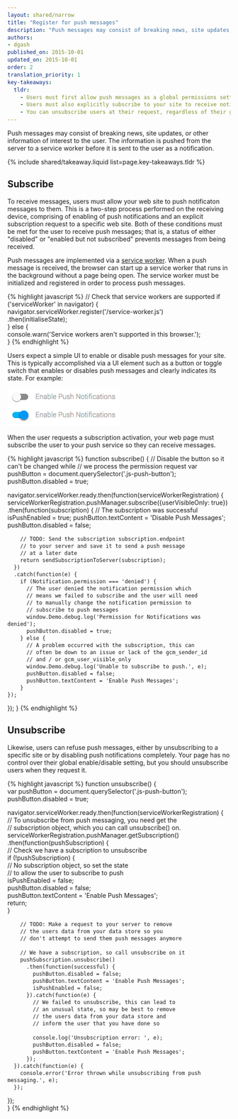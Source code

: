 ```yaml
---
layout: shared/narrow
title: "Register for push messages"
description: "Push messages may consist of breaking news, site updates, or other information of interest to the user. The information is pushed from the server to a service worker before it is sent to the user as a notification."
authors:
- dgash
published_on: 2015-10-01
updated_on: 2015-10-01
order: 2
translation_priority: 1
key-takeaways:
  tldr:
    - Users must first allow push messages as a global permissions setting.
    - Users must also explicitly subscribe to your site to receive notifications.
    - You can unsubscribe users at their request, regardless of their global notifications permissions.
---
```


<p class="intro">
  Push messages may consist of breaking news, site updates, or other 
  information of interest to the user. The information is pushed from the 
  server to a service worker before it is sent to the user as a notification.
</p>



{% include shared/takeaway.liquid list=page.key-takeaways.tldr %}

## Subscribe 

To receive messages, users must allow your web site to push notificaton 
messages to them. This is a two-step process performed on the receiving 
device, comprising of enabling of push notifications and an explicit 
subscription request to a specific web site. Both of these conditions must 
be met for the user to receive push messages; that is, a status of either 
"disabled" or "enabled but not subscribed" prevents messages from 
being received.

Push messages are implemented via a [service worker](/web/fundamentals/primers/service-workers/).
When a push message is received, the browser can start up a service worker 
that runs in the background without a page being open. The service worker 
must be initialized and registered in order to process push messages. 

{% highlight javascript %}
// Check that service workers are supported
if ('serviceWorker' in navigator) {  
  navigator.serviceWorker.register('/service-worker.js')  
    .then(initialiseState);  
  } else {  
    console.warn('Service workers aren\'t supported in this browser.');  
}
{% endhighlight %}

Users expect a simple UI to enable or disable push messages for your site. 
This is typically accomplished via a UI element such as a button or toggle 
switch that enables or disables push messages and clearly indicates its 
state. For example:

![Push UX](images/pushux.png)

When the user requests a subscription activation, your web page must 
subscribe the user to your push service so they can receive messages.

{% highlight javascript %}
function subscribe() {
  // Disable the button so it can't be changed while
  //   we process the permission request
  var pushButton = document.querySelector('.js-push-button');
  pushButton.disabled = true;

  navigator.serviceWorker.ready.then(function(serviceWorkerRegistration) {
    serviceWorkerRegistration.pushManager.subscribe({userVisibleOnly: true})
      .then(function(subscription) {
        // The subscription was successful
        isPushEnabled = true;
        pushButton.textContent = 'Disable Push Messages';
        pushButton.disabled = false;

        // TODO: Send the subscription subscription.endpoint
        // to your server and save it to send a push message
        // at a later date
        return sendSubscriptionToServer(subscription);
      })
      .catch(function(e) {
        if (Notification.permission === 'denied') {
          // The user denied the notification permission which
          // means we failed to subscribe and the user will need
          // to manually change the notification permission to
          // subscribe to push messages
          window.Demo.debug.log('Permission for Notifications was denied');
          pushButton.disabled = true;
        } else {
          // A problem occurred with the subscription, this can
          // often be down to an issue or lack of the gcm_sender_id
          // and / or gcm_user_visible_only
          window.Demo.debug.log('Unable to subscribe to push.', e);
          pushButton.disabled = false;
          pushButton.textContent = 'Enable Push Messages';
        }
    });
  });
}
{% endhighlight %}

## Unsubscribe

Likewise, users can refuse push messages, either by unsubscribing to a 
specific site or by disabling push notifications completely. Your page has 
no control over their global enable/disable setting, but you should 
unsubscribe users when they request it.

{% highlight javascript %}
function unsubscribe() {  
  var pushButton = document.querySelector('.js-push-button');  
  pushButton.disabled = true;

  navigator.serviceWorker.ready.then(function(serviceWorkerRegistration) {  
    // To unsubscribe from push messaging, you need get the  
    // subscription object, which you can call unsubscribe() on.  
    serviceWorkerRegistration.pushManager.getSubscription()
      .then(function(pushSubscription) {  
        // Check we have a subscription to unsubscribe  
        if (!pushSubscription) {  
          // No subscription object, so set the state  
          // to allow the user to subscribe to push  
          isPushEnabled = false;  
          pushButton.disabled = false;  
          pushButton.textContent = 'Enable Push Messages';  
          return;  
        }  

        // TODO: Make a request to your server to remove
        // the users data from your data store so you
        // don't attempt to send them push messages anymore

        // We have a subscription, so call unsubscribe on it  
        pushSubscription.unsubscribe()
          .then(function(successful) {  
            pushButton.disabled = false;  
            pushButton.textContent = 'Enable Push Messages';  
            isPushEnabled = false;  
          }).catch(function(e) {  
            // We failed to unsubscribe, this can lead to  
            // an unusual state, so may be best to remove   
            // the users data from your data store and   
            // inform the user that you have done so

            console.log('Unsubscription error: ', e);  
            pushButton.disabled = false;
            pushButton.textContent = 'Enable Push Messages'; 
          });  
      }).catch(function(e) {  
        console.error('Error thrown while unsubscribing from push messaging.', e);  
      });  
  });  
}
{% endhighlight %}
